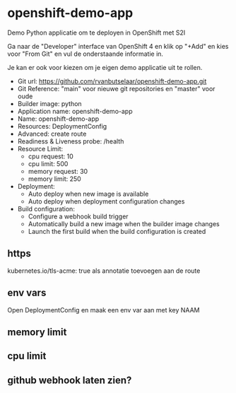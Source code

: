 # openshift-demo-app

Demo Python applicatie om te deployen in OpenShift met S2I

Ga naar de "Developer" interface van OpenShift 4 en klik op "+Add" en kies voor "From Git" en vul de onderstaande informatie in.

Je kan er ook voor kiezen om je eigen demo applicatie uit te rollen.

* Git url: <https://github.com/rvanbutselaar/openshift-demo-app.git>
* Git Reference: "main" voor nieuwe git repositories en "master" voor oude
* Builder image: python
* Application name: openshift-demo-app
* Name: openshift-demo-app
* Resources: DeploymentConfig
* Advanced: create route
* Readiness & Liveness probe: /health
* Resource Limit:
  * cpu request: 10
  * cpu limit: 500
  * memory request: 30
  * memory limit: 250
* Deployment:
  * Auto deploy when new image is available
  * Auto deploy when deployment configuration changes
* Build configuration:
  * Configure a webhook build trigger
  * Automatically build a new image when the builder image changes
  * Launch the first build when the build configuration is created


## https

kubernetes.io/tls-acme: true als annotatie toevoegen aan de route

## env vars

Open DeploymentConfig en maak een env var aan met key NAAM

## memory limit

## cpu limit

## github webhook laten zien?